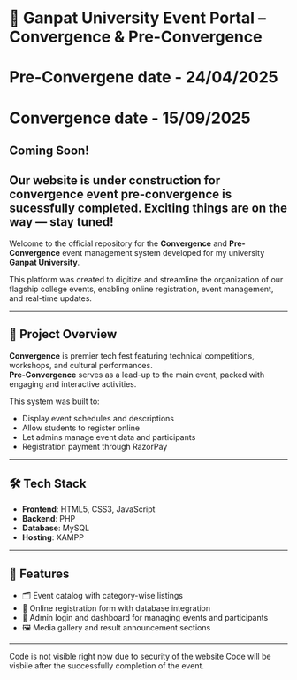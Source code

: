 # 🎉 Ganpat University Event Portal – Convergence & Pre-Convergence
# Pre-Convergene date - 24/04/2025
# Convergence date - 15/09/2025
## Coming Soon!
## Our website is under construction for convergence event pre-convergence is sucessfully completed. Exciting things are on the way — stay tuned!
Welcome to the official repository for the **Convergence** and **Pre-Convergence** event management system developed for my university **Ganpat University**.

This platform was created to digitize and streamline the organization of our flagship college events, enabling online registration, event management, and real-time updates.

---

## 🚀 Project Overview

**Convergence** is premier tech fest featuring technical competitions, workshops, and cultural performances.  
**Pre-Convergence** serves as a lead-up to the main event, packed with engaging and interactive activities.

This system was built to:
- Display event schedules and descriptions
- Allow students to register online
- Let admins manage event data and participants
- Registration payment through RazorPay

---

## 🛠 Tech Stack

- **Frontend**: HTML5, CSS3, JavaScript
- **Backend**: PHP
- **Database**: MySQL
- **Hosting**: XAMPP

---

## 📂 Features

- 🗂 Event catalog with category-wise listings
- 📝 Online registration form with database integration
- 🔐 Admin login and dashboard for managing events and participants
- 🖼 Media gallery and result announcement sections

---
Code is not visible right now due to security of the website
Code will be visbile after the successfully completion of the event.
